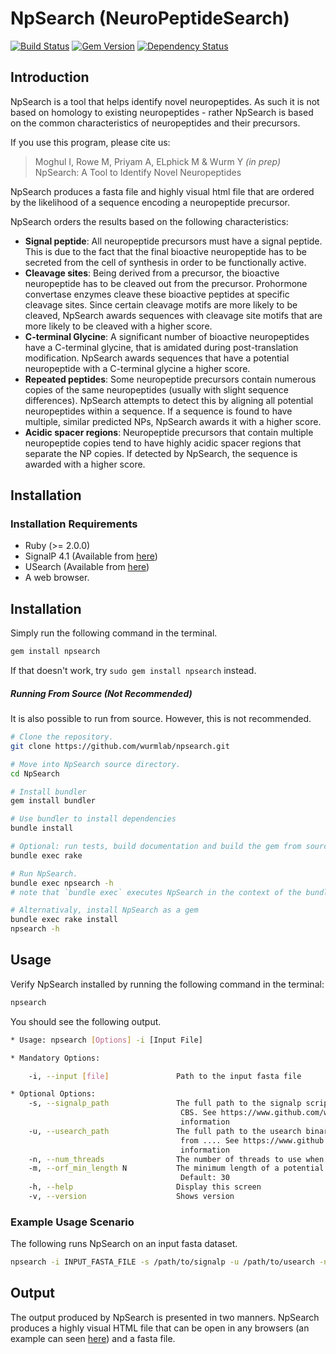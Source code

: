 # NpSearch (NeuroPeptideSearch)
[![Build Status](https://travis-ci.org/wurmlab/NpSearch.svg?branch=master)](https://travis-ci.org/wurmlab/NpSearch)
[![Gem Version](https://badge.fury.io/rb/npsearch.svg)](http://badge.fury.io/rb/npsearch)
[![Dependency Status](https://gemnasium.com/wurmlab/NpSearch.svg)](https://gemnasium.com/wurmlab/NpSearch)



## Introduction
NpSearch is a tool that helps identify novel neuropeptides. As such it is not based on homology to existing neuropeptides - rather NpSearch is based on the common characteristics of neuropeptides and their precursors.

If you use this program, please cite us:

>Moghul I, Rowe M, Priyam A, ELphick M & Wurm Y <em>(in prep)</em> NpSearch: A Tool to Identify Novel Neuropeptides

NpSearch produces a fasta file and highly visual html file that are ordered by the likelihood of a sequence encoding a neuropeptide precursor.

NpSearch orders the results based on the following characteristics:

  - **Signal peptide**: All neuropeptide precursors must have a signal peptide. This is due to the fact that the final bioactive neuropeptide has to be secreted from the cell of synthesis in order to be functionally active.
  - **Cleavage sites**: Being derived from a precursor, the bioactive neuropeptide has to be cleaved out from the precursor. Prohormone convertase enzymes cleave these bioactive peptides at specific cleavage sites. Since certain cleavage motifs are more likely to be cleaved, NpSearch awards sequences with cleavage site motifs that are more likely to be cleaved with a higher score.
  - **C-terminal Glycine**: A significant number of bioactive neuropeptides have a C-terminal glycine, that is amidated during post-translation modification. NpSearch awards sequences that have a potential neuropeptide with a C-terminal glycine a higher score.
  - **Repeated peptides**: Some neuropeptide precursors contain numerous copies of the same neuropeptides (usually with slight sequence differences). NpSearch attempts to detect this by aligning all potential neuropeptides within a sequence. If a sequence is found to have multiple, similar predicted NPs, NpSearch awards it with a higher score.
  - **Acidic spacer regions**: Neuropeptide precursors that contain multiple neuropeptide copies tend to have highly acidic spacer regions that separate the NP copies. If detected by NpSearch, the sequence is awarded with a higher score.






## Installation

### Installation Requirements
* Ruby (>= 2.0.0)
* SignalP 4.1 (Available from [here](http://www.cbs.dtu.dk/cgi-bin/nph-sw_request?signalp))
* USearch (Available from [here]())
* A web browser.

## Installation
Simply run the following command in the terminal.

```bash
gem install npsearch
```

If that doesn't work, try `sudo gem install npsearch` instead.

##### Running From Source (Not Recommended)
It is also possible to run from source. However, this is not recommended.

```bash
# Clone the repository.
git clone https://github.com/wurmlab/npsearch.git

# Move into NpSearch source directory.
cd NpSearch

# Install bundler
gem install bundler

# Use bundler to install dependencies
bundle install

# Optional: run tests, build documentation and build the gem from source
bundle exec rake

# Run NpSearch.
bundle exec npsearch -h
# note that `bundle exec` executes NpSearch in the context of the bundle

# Alternativaly, install NpSearch as a gem
bundle exec rake install
npsearch -h
```




## Usage
Verify NpSearch installed by running the following command in the terminal:

```bash
npsearch
```

You should see the following output.

```bash
* Usage: npsearch [Options] -i [Input File]

* Mandatory Options:

    -i, --input [file]               Path to the input fasta file

* Optional Options:
    -s, --signalp_path               The full path to the signalp script. This can be downloaded from
                                      CBS. See https://www.github.com/wurmlab/NpSearch for more
                                      information
    -u, --usearch_path               The full path to the usearch binary. This script can be downloaded
                                      from .... See https://www.github.com/wurmlab/NpSearch for more
                                      information
    -n, --num_threads                The number of threads to use when analysing the input file
    -m, --orf_min_length N           The minimum length of a potential neuropeptide precursor.
                                      Default: 30
    -h, --help                       Display this screen
    -v, --version                    Shows version

```


### Example Usage Scenario
The following runs NpSearch on an input fasta dataset.

```bash
npsearch -i INPUT_FASTA_FILE -s /path/to/signalp -u /path/to/usearch -n NUM_THREADS
```

## Output
The output produced by NpSearch is presented in two manners. NpSearch produces a highly visual HTML file that can be open in any browsers (an example can seen [here]()) and a fasta file.

